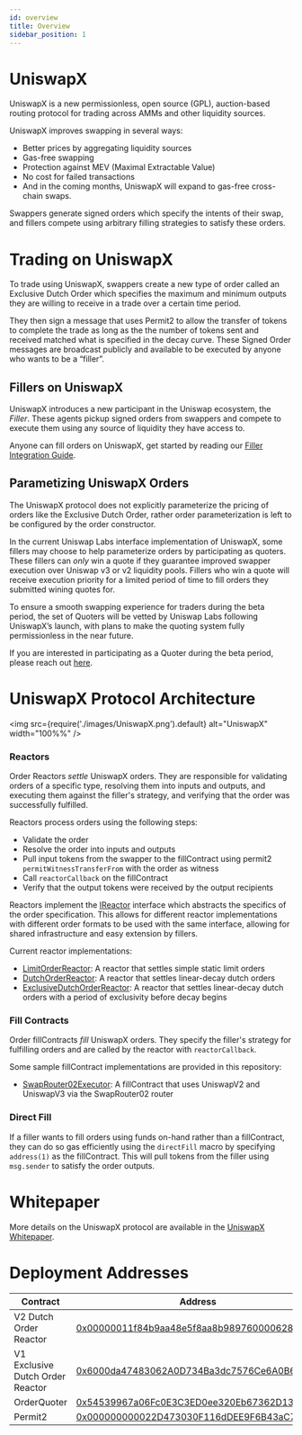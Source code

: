 ```yaml
---
id: overview
title: Overview
sidebar_position: 1
---
```


# UniswapX

UniswapX is a new permissionless, open source (GPL), auction-based routing protocol for trading across AMMs and other liquidity sources.

UniswapX improves swapping in several ways:

- Better prices by aggregating liquidity sources
- Gas-free swapping
- Protection against MEV (Maximal Extractable Value)
- No cost for failed transactions
- And in the coming months, UniswapX will expand to gas-free cross-chain swaps.

Swappers generate signed orders which specify the intents of their swap, and fillers compete using arbitrary filling strategies to satisfy these orders.

# Trading on UniswapX
To trade using UniswapX, swappers create a new type of order called an Exclusive Dutch Order which specifies the maximum and minimum outputs they are willing to receive in a trade over a certain time period.

<!-- <img src={require('./images/UniswapX_graph.png').default} alt="UniswapX" width="100%%" /> -->

They then sign a message that uses Permit2 to allow the transfer of tokens to complete the trade as long as the the number of tokens sent and received matched what is specified in the decay curve. These Signed Order messages are broadcast publicly and available to be executed by anyone who wants to be a “filler”.

## Fillers on UniswapX
UniswapX introduces a new participant in the Uniswap ecosystem, the _Filler_. These agents pickup signed orders from swappers and compete to execute them using any source of liquidity they have access to.

Anyone can fill orders on UniswapX, get started by reading our [Filler Integration Guide](/contracts/uniswapx/guides/createfiller).

## Parametizing UniswapX Orders
The UniswapX protocol does not explicitly parameterize the pricing of orders like the Exclusive Dutch Order, rather order parameterization is left to be configured by the order constructor. 

In the current Uniswap Labs interface implementation of UniswapX, some fillers may choose to help parameterize orders by participating as quoters. These fillers can *only* win a quote if they guarantee improved swapper execution over Uniswap v3 or v2 liquidity pools. Fillers who win a quote will receive execution priority for a limited period of time to fill orders they submitted wining quotes for. 

To ensure a smooth swapping experience for traders during the beta period, the set of Quoters will be vetted by Uniswap Labs following UniswapX’s launch, with plans to make the quoting system fully permissionless in the near future.

If you are interested in participating as a Quoter during the beta period, please reach out [here](mailto:quoters@uniswap.org).

# UniswapX Protocol Architecture

<!-- ![Architecture](./assets/uniswapx-architecture.png) -->
<img src={require('./images/UniswapX.png').default} alt="UniswapX" width="100%%" />

### Reactors

Order Reactors _settle_ UniswapX orders. They are responsible for validating orders of a specific type, resolving them into inputs and outputs, and executing them against the filler's strategy, and verifying that the order was successfully fulfilled.

Reactors process orders using the following steps:
- Validate the order
- Resolve the order into inputs and outputs
- Pull input tokens from the swapper to the fillContract using permit2 `permitWitnessTransferFrom` with the order as witness
- Call `reactorCallback` on the fillContract
- Verify that the output tokens were received by the output recipients

Reactors implement the [IReactor](https://github.com/Uniswap/UniswapX/blob/main/src/interfaces/IReactor.sol) interface which abstracts the specifics of the order specification. This allows for different reactor implementations with different order formats to be used with the same interface, allowing for shared infrastructure and easy extension by fillers.

Current reactor implementations:
- [LimitOrderReactor](https://github.com/Uniswap/UniswapX/blob/main/src/reactors/LimitOrderReactor.sol): A reactor that settles simple static limit orders
- [DutchOrderReactor](https://github.com/Uniswap/UniswapX/blob/main/src/reactors/DutchOrderReactor.sol): A reactor that settles linear-decay dutch orders
- [ExclusiveDutchOrderReactor](https://github.com/Uniswap/UniswapX/blob/main/src/reactors/ExclusiveDutchOrderReactor.sol): A reactor that settles linear-decay dutch orders with a period of exclusivity before decay begins

### Fill Contracts

Order fillContracts _fill_ UniswapX orders. They specify the filler's strategy for fulfilling orders and are called by the reactor with `reactorCallback`.

Some sample fillContract implementations are provided in this repository:
- [SwapRouter02Executor](https://github.com/Uniswap/UniswapX/blob/main/src/sample-executors/SwapRouter02Executor.sol): A fillContract that uses UniswapV2 and UniswapV3 via the SwapRouter02 router

### Direct Fill

If a filler wants to fill orders using funds on-hand rather than a fillContract, they can do so gas efficiently using the `directFill` macro by specifying `address(1)` as the fillContract. This will pull tokens from the filler using `msg.sender` to satisfy the order outputs.

# Whitepaper
More details on the UniswapX protocol are available in the [UniswapX Whitepaper](https://uniswap.org/whitepaper-uniswapx.pdf). 

# Deployment Addresses

| Contract                      | Address                                                                                                               | Source                                                                                                                    |
| ---                           | ---                                                                                                                   | ---                                                                                                                       |
| V2 Dutch Order Reactor | [0x00000011f84b9aa48e5f8aa8b9897600006289be](https://etherscan.io/address/0x00000011f84b9aa48e5f8aa8b9897600006289be) | [V2DutchOrderReactor](https://github.com/Uniswap/UniswapX/blob/main/src/reactors/V2DutchOrderReactor.sol) |
| V1 Exclusive Dutch Order Reactor | [0x6000da47483062A0D734Ba3dc7576Ce6A0B645C4](https://etherscan.io/address/0x6000da47483062A0D734Ba3dc7576Ce6A0B645C4) | [ExclusiveDutchOrderReactor](https://github.com/Uniswap/UniswapX/blob/v1.0.0/src/reactors/ExclusiveDutchOrderReactor.sol) |
| OrderQuoter                   | [0x54539967a06Fc0E3C3ED0ee320Eb67362D13C5fF](https://etherscan.io/address/0x54539967a06Fc0E3C3ED0ee320Eb67362D13C5fF) | [OrderQuoter](https://github.com/Uniswap/UniswapX/blob/v1.0.0/src/OrderQuoter.sol)                                        |
| Permit2                       | [0x000000000022D473030F116dDEE9F6B43aC78BA3](https://etherscan.io/address/0x000000000022D473030F116dDEE9F6B43aC78BA3) | [Permit2](https://github.com/Uniswap/permit2)                                                                             |
